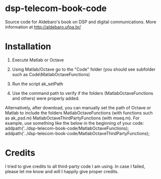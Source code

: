 # dsp-telecom-book-code

Source code for Aldebaro's book on DSP and digital communications. More information at http://aldebaro.ufpa.br/

# Installation

1) Execute Matlab or Octave

2) Using Matlab/Octave go to the "Code" folder (you should see subfolder such as Code\MatlabOctaveFunctions)

3) Run the script ak_setPath 

4) Use the command path to verify if the folders (MatlabOctaveFunctions and others) were properly added.

Alternatively, after download, you can manually set the path of Octave or Matlab to include the folders MatlabOctaveFunctions (with functions such as ak_psd.m)  MatlabOctaveThirdPartyFunctions (with mseq.m). For example, use something like the below in the beginning of your code:
addpath('../dsp-telecom-book-code/MatlabOctaveFunctions);
addpath('../dsp-telecom-book-code/MatlabOctaveThirdPartyFunctions);

# Credits
I tried to give credits to all third-party code I am using. In case I failed, please let me know and will I happily give proper credits.
